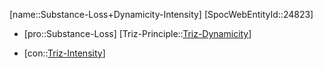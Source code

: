 ﻿---
type: TrizContradiction
aliases:
- Substance-Loss+Dynamicity-Intensity
license: CC BY-SA 4.0
copyright: https://github.com/SpocWeb
IsDeleted: false
IsReadOnly: false
Confidential: public
tags: 
- Triz/Contradiction
---
[name::Substance-Loss+Dynamicity-Intensity]
[SpocWebEntityId::24823]
+ [pro::Substance-Loss]
[Triz-Principle::[Triz-Dynamicity](tech/Triz/Principle/Triz-Dynamicity.md)]
- [con::[Triz-Intensity](tech/Triz/Parameter/Triz-Intensity.md)]

